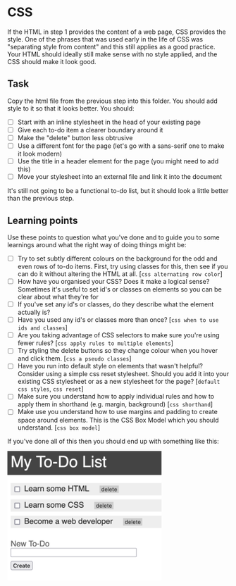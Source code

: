 # CSS

If the HTML in step 1 provides the content of a web page, CSS provides the style. One of the phrases that was used early in the life of CSS was "separating style from content" and this still applies as a good practice. Your HTML should ideally still make sense with no style applied, and the CSS should make it look good.

## Task

Copy the html file from the previous step into this folder. You should add style to it so that it looks better. You should:

- [ ] Start with an inline stylesheet in the head of your existing page
- [ ] Give each to-do item a clearer boundary around it
- [ ] Make the "delete" button less obtrusive
- [ ] Use a different font for the page (let's go with a sans-serif one to make it look modern)
- [ ] Use the title in a header element for the page (you might need to add this)
- [ ] Move your stylesheet into an external file and link it into the document

It's still not going to be a functional to-do list, but it should look a little better than the previous step.

## Learning points

Use these points to question what you've done and to guide you to some learnings around what the right way of doing things might be:

- [ ] Try to set subtly different colours on the background for the odd and even rows of to-do items. First, try using classes for this, then see if you can do it without altering the HTML at all. [`css alternating row color`]
- [ ] How have you organised your CSS? Does it make a logical sense? Sometimes it's useful to set id's or classes on elements so you can be clear about what they're for
- [ ] If you've set any id's or classes, do they describe what the element actually is?
- [ ] Have you used any id's or classes more than once? [`css when to use ids and classes`]
- [ ] Are you taking advantage of CSS selectors to make sure you're using fewer rules? [`css apply rules to multiple elements`]
- [ ] Try styling the delete buttons so they change colour when you hover and click them. [`css a pseudo classes`]
- [ ] Have you run into default style on elements that wasn't helpful? Consider using a simple css reset stylesheet. Should you add it into your existing CSS stylesheet or as a new stylesheet for the page? [`default css styles`, `css reset`]
- [ ] Make sure you understand how to apply individual rules and how to apply them in shorthand (e.g. margin, background) [`css shorthand`]
- [ ] Make use you understand how to use margins and padding to create space around elements. This is the CSS Box Model which you should understand. [`css box model`]

If you've done all of this then you should end up with something like this:

<img src="example.png" width="350" alt="Example styled To Do List">
